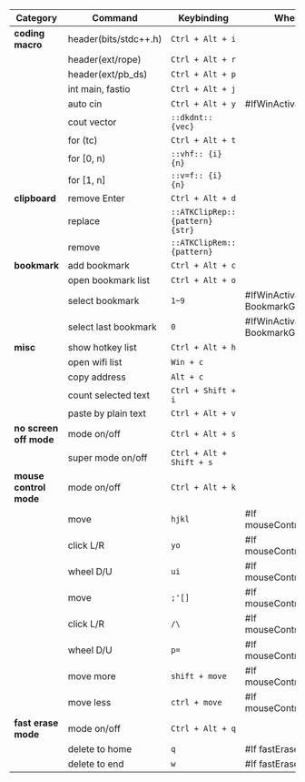 | Category                 | Command                         | Keybinding                      | When                             |
|--------------------------|---------------------------------|---------------------------------|----------------------------------|
| **coding macro**         | header(bits/stdc++.h)           | `Ctrl + Alt + i`                |                                  |
|                          | header(ext/rope)                | `Ctrl + Alt + r`                |                                  |
|                          | header(ext/pb_ds)               | `Ctrl + Alt + p`                |                                  |
|                          | int main, fastio                | `Ctrl + Alt + j`                |                                  |
|                          | auto cin                        | `Ctrl + Alt + y`                | #IfWinActivate VSC               |
|                          | cout vector                     | `::dkdnt:: {vec}`               |                                  |
|                          | for (tc)                        | `Ctrl + Alt + t`                |                                  |
|                          | for [0, n)                      | `::vhf:: {i} {n}`               |                                  |
|                          | for [1, n]                      | `::v=f:: {i} {n}`               |                                  |
| **clipboard**            | remove Enter                    | `Ctrl + Alt + d`                |                                  |
|                          | replace                         | `::ATKClipRep:: {pattern} {str}`|                                  |
|                          | remove                          | `::ATKClipRem:: {pattern}`      |                                  |
| **bookmark**             | add bookmark                    | `Ctrl + Alt + c`                |                                  |
|                          | open bookmark list              | `Ctrl + Alt + o`                |                                  |
|                          | select bookmark                 | `1~9`                           | #IfWinActivate BookmarkGUI       |
|                          | select last bookmark            | `0`                             | #IfWinActivate BookmarkGUI       |
| **misc**                 | show hotkey list                | `Ctrl + Alt + h`                |                                  |
|                          | open wifi list                  | `Win + c`                       |                                  |
|                          | copy address                    | `Alt + c`                       |                                  |
|                          | count selected text             | `Ctrl + Shift + i`              |                                  |
|                          | paste by plain text             | `Ctrl + Alt + v`                |                                  |
| **no screen off mode**   | mode on/off                     | `Ctrl + Alt + s`                |                                  |
|                          | super mode on/off               | `Ctrl + Alt + Shift + s`        |                                  |
| **mouse control mode**   | mode on/off                     | `Ctrl + Alt + k`                |                                  |
|                          | move                            | `hjkl`                          | #If mouseControlMode             |
|                          | click L/R                       | `yo`                            | #If mouseControlMode             |
|                          | wheel D/U                       | `ui`                            | #If mouseControlMode             |
|                          | move                            | `;'[]`                          | #If mouseControlMode             |
|                          | click L/R                       | `/\`                            | #If mouseControlMode             |
|                          | wheel D/U                       | `p=`                            | #If mouseControlMode             |
|                          | move more                       | `shift + move`                  | #If mouseControlMode             |
|                          | move less                       | `ctrl + move`                   | #If mouseControlMode             |
| **fast erase mode**      | mode on/off                     | `Ctrl + Alt + q`                |                                  |
|                          | delete to home                  | `q`                             | #If fastEraseMode                |
|                          | delete to end                   | `w`                             | #If fastEraseMode                |